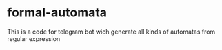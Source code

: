 # formal-automata
This is a code for telegram bot wich generate all kinds of automatas from regular expression
